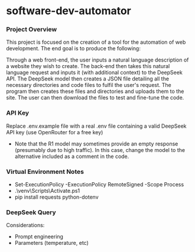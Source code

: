 # software-dev-automator

### Project Overview

This project is focused on the creation of a tool for the automation of web development. The end goal is to produce the following:

Through a web front-end, the user inputs a natural language description of a website they wish to create. The back-end then takes this natural language request and inputs it (with additional context) to the DeepSeek API. The DeepSeek model then creates a JSON file detailing all the necessary directories and code files to fulfil the user's request. The program then creates these files and directories and uploads them to the site. The user can then download the files to test and fine-tune the code.

### API Key

Replace .env.example file with a real .env file containing a valid DeepSeek API key (use OpenRouter for a free key)

- Note that the R1 model may sometimes provide an empty response (presumably due to high traffic). In this case, change the model to the alternative included as a comment in the code.

### Virtual Environment Notes

- Set-ExecutionPolicy -ExecutionPolicy RemoteSigned -Scope Process
- .\venv\Scripts\Activate.ps1
- pip install requests python-dotenv

### DeepSeek Query

Considerations:

- Prompt engineering
- Parameters (temperature, etc)
